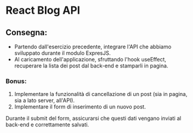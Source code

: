 React Blog API
===
## Consegna: 
- Partendo dall'esercizio precedente, integrare l'API che abbiamo sviluppato durante il modulo ExpresJS.
- Al caricamento dell'applicazione, sfruttando l'hook useEffect, recuperare la lista dei post dal back-end e stamparli in pagina.

### Bonus:
1. Implementare la funzionalità di cancellazione di un post (sia in pagina, sia a lato server, all'API).
2. Implementare il form di inserimento di un nuovo post.

Durante il submit del form, assicurarsi che questi dati vengano inviati al back-end e correttamente salvati.